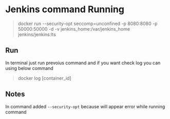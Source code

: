# Jenkins command Running

> docker run --security-opt seccomp=unconfined -p 8080:8080 -p 50000:50000 -d -v jenkins_home:/var/jenkins_home jenkins/jenkins:lts

## Run

In terminal just run prevoius command and if you want check log you can using below command

> docker log [container_id]

## Notes

In command added `--security-opt` because will appear error while running command
